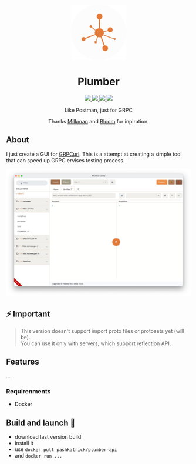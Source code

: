 <p align="center">
  <img src="./assets/client_logo.png" style="width:150px"/>
</p>
<h1 align="center">Plumber</h1>

<p align="center">
  <a href="https://github.com/pashkatrick/Plumber-API"><img src="https://img.shields.io/badge/Made%20with-Python-1f425f.svg" />  
  <a href="https://github.com/pashkatrick/Plumber"><img src="https://img.shields.io/badge/Build%20with-Electron-1f425f.svg" />
  <a href="https://pshktrck.ru/plumber/">
    <img src="https://img.shields.io/badge/changelog-👈-green.svg" />
  </a>
  <a href="https://t.me/plumberpc">
    <img src="https://img.shields.io/badge/telegram-🔔-green.svg" />
  </a>  
</p>

<p align="center">Like Postman, just for GRPC</p>
<p align="center">Thanks <a href="https://github.com/warmuuh/milkman">Milkman</a> and <a href="https://github.com/uw-labs/bloomrpc">Bloom</a> for inpiration.</p>


## About
I just create a GUI for [GRPCurl](https://github.com/fullstorydev/grpcurl). This is a attempt at creating a simple tool that can speed up GRPC ervises testing process.

<p align="center"><img src="./assets/screenshot.jpg" /></p>

## ⚡ Important
> This version doesn't support import proto files or protosets yet (will be).  
> You can use it only with servers, which support reflection API.

## Features
...

### Requirenments
- Docker


## Build and launch 🚀
- download last version build
- install it
- use ``` docker pull pashkatrick/plumber-api ```
- and ``` docker run ... ```
<!--
Create or set data to your .env ([example](https://github.com/pashkatrick/Plumber/blob/tcp-move/env-example), [details](https://pypi.org/project/python-decouple/#usage)), and after that:
```
- python3 app.py
``` -->

<!-- You can use second instanse of termial, to execute first test command:
```bash
zerorpc tcp://localhost:1111 test
``` -->
